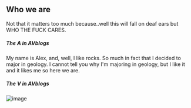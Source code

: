 ## Who we are

Not that it matters too much because..well this will fall on deaf ears but WHO THE FUCK CARES.

##### The **A** in AVblogs

My name is Alex, and, well, I like rocks. So much in fact that I decided to major in geology. I cannot tell you why I'm majoring in geology, but I like it and it likes me so here we are.

##### The **V** in AVblogs

![image](https://user-images.githubusercontent.com/80481305/110942759-4412ec80-8308-11eb-9076-c564f9ff1a3f.png)

